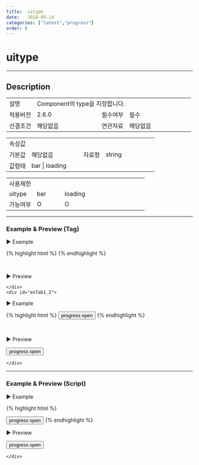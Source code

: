 ```yaml
---
title:  uitype
date:   2018-05-14
categories: ["latest","progress"]
order: 0
---
```


uitype
===

---

## Description

<table style="width:100%">
    <colgroup>
        <col width="15%"/>
        <col width="35%"/>
        <col width="15%"/>
        <col width="35%"/>
    </colgroup>
    <tr>
        <td class="tdTitle tdBg">설명</td>
        <td colspan="3">Component의 type을 지정합니다.</td>
    </tr>
    <tr>
        <td class="tdTitle tdBg">적용버전</td>
        <td>2.6.0</td>
        <td class="tdTitle tdBg">필수여부</td>
        <td class="tdRed">필수</td>
    </tr>
    <tr>
        <td class="tdTitle tdBg">선결조건</td>
        <td>해당없음</td>
        <td class="tdTitle tdBg">연관자료</td>
        <td>해당없음</td>
    </tr>
</table>
<table style="width:100%">
    <colgroup>
        <col width="15%"/>
        <col width="35%"/>
        <col width="15%"/>
        <col width="35%"/>
    </colgroup>
    <tr>
        <td class="tdTitle tdBg tdCenter" colspan="4">속성값</td>
    </tr>
    <tr>
        <td class="tdTitle tdBg">기본값</td>
        <td>해당없음</td>
        <td class="tdTitle tdBg">자료형</td>
        <td>string</td>
    </tr>
    <tr>
        <td class="tdTitle tdBg">값형태</td>
        <td colspan="3">bar | loading</td>
    </tr>
</table>
<table style="width:100%">
    <colgroup>
        <col width="20%"/>
        <col width="20%"/>
        <col width="20%"/>
        <col width="20%"/>
        <col width="20%"/>
    </colgroup>
    <tr>
        <td class="tdTitle tdBg tdCenter" colspan="5">사용제한</td>
    </tr>
    <tr>
        <td class="tdTitle tdBg">uitype</td>
        <td class="tdCenter">bar</td>
        <td class="tdCenter">loading</td>
        <td></td>
        <td></td>
    </tr>
    <tr>
        <td class="tdTitle tdBg">가능여부</td>
        <td class="tdBlue tdCenter">O</td>
        <td class="tdBlue tdCenter">O</td>
        <td></td>
        <td></td>
    </tr>
</table>

---
### Example & Preview (Tag)

<sbux-tabs id="exTab1" name="exTab1" uitype="normal" title-target-id-array="exTab1_1^exTab1_2" title-text-array="bar^loading" is-scrollable="false">
</sbux-tabs>
<div class="tab-content">
    <div id="exTab1_1">

▶ Example

{% highlight html %}
<sbux-progress id="sbIdx1_1" name="sbTagNm1_1" uitype="bar">
    <sbux-progress-bar>
       <sbux-bar valuenow="0"></sbux-bar>
    </sbux-progress-bar>
</sbux-progress>
{% endhighlight %}

<br>

▶ Preview 

<sbux-progress id="sbIdx1_1" name="sbTagNm1_1" uitype="bar">
    <sbux-progress-bar>
       <sbux-bar valuenow="0"></sbux-bar>
    </sbux-progress-bar>
</sbux-progress>

    </div>
    <div id="exTab1_2">

▶ Example

{% highlight html %}
<sbux-progress id="sbIdx1_2" name="sbTagNm1_2" uitype="loading" show-openlayer="true"></sbux-progress>
<input type="button" value="progress open" onclick="SBUxMethod.openProgress('sbTagNm1_2')">
{% endhighlight %}


<br>

▶ Preview 

<sbux-progress id="sbIdx1_2" name="sbTagNm1_2" uitype="loading" show-openlayer="true"></sbux-progress>
<input type="button" value="progress open" onclick="SBUxMethod.openProgress('sbTagNm1_2')">

    </div>
</div>

---
### Example & Preview (Script)

<sbux-tabs id="exTab2" name="exTab2" uitype="normal" title-target-id-array="exTab2_1" title-text-array="loading" is-scrollable="false">
</sbux-tabs>
<div class="tab-content">
    <div id="exTab2_1">

▶ Example

{% highlight html %}
<div id="sbArea2_1"></div>
<input type="button" value="progress open" onclick="SBUxMethod.openProgress('sbScriptNm2_1')">
<script>
    $(document).ready(function(){
        $('#sbArea2_1').sbProgress({
            name : 'sbScriptNm2_1',
            uitype : 'loading',
            showOpenlayer : true
        });
    }); 
</script>
{% endhighlight %}

<br>

▶ Preview 

<div id="sbArea2_1"></div>
<input type="button" value="progress open" onclick="SBUxMethod.openProgress('sbScriptNm2_1')">
<script>
    $(document).ready(function(){
        $('#sbArea2_1').sbProgress({
            name : 'sbScriptNm2_1',
            uitype : 'loading',
            showOpenlayer : true
        });
    }); 
</script>

    </div>
</div>